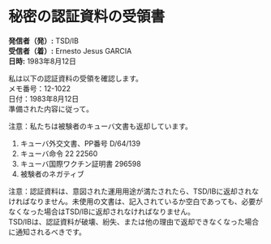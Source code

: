 # 秘密の認証資料の受領書

**発信者（発）:** TSD/IB  
**受信者（着）:** Ernesto Jesus GARCIA  
**日時:** 1983年8月12日  

私は以下の認証資料の受領を確認します。  
メモ番号：12-1022  
日付：1983年8月12日  
準備された内容に従って。

注意：私たちは被験者のキューバ文書も返却しています。  
1. キューバ外交文書、PP番号 D/64/139  
2. キューバ命令 22 22560  
3. キューバ国際ワクチン証明書 296598  
4. 被験者のネガティブ  

注意：認証資料は、意図された運用用途が満たされたら、TSD/IBに返却されなければなりません。未使用の文書は、記入されているか空白であっても、必要がなくなった場合はTSD/IBに返却されなければなりません。  
TSD/IBは、認証資料が破壊、紛失、または他の理由で返却できなくなった場合に通知されるべきです。